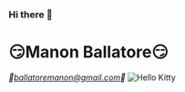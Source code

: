 ### Hi there 👋
<!--
**Manon04/Manon04** is a ✨ _special_ ✨ repository because its `README.md` (this file) appears on your GitHub profile.

Here are some ideas to get you started:

- 🔭 I’m currently working on ...
- 🌱 I’m currently learning ...
- 👯 I’m looking to collaborate on ...
- 🤔 I’m looking for help with ...
- 💬 Ask me about ...
- 📫 How to reach me: ...
- 😄 Pronouns: ...
- ⚡ Fun fact: ...
-->

# 😏Manon Ballatore😏 
*📧ballatoremanon@gmail.com📧*
![Hello Kitty](C:/Users/manon/Documents/GitHub/Manon04/hellokitty.jpg)
